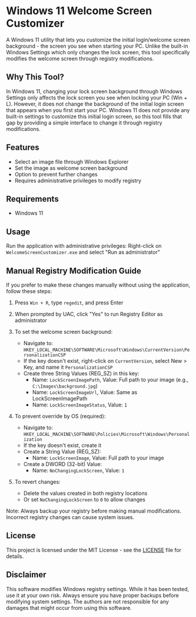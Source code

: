 # Windows 11 Welcome Screen Customizer

A Windows 11 utility that lets you customize the initial login/welcome screen background - the screen you see when starting your PC. Unlike the built-in Windows Settings which only changes the lock screen, this tool specifically modifies the welcome screen through registry modifications.

## Why This Tool?
In Windows 11, changing your lock screen background through Windows Settings only affects the lock screen you see when locking your PC (Win + L). However, it does not change the background of the initial login screen that appears when you first start your PC. Windows 11 does not provide any built-in settings to customize this initial login screen, so this tool fills that gap by providing a simple interface to change it through registry modifications.

## Features
- Select an image file through Windows Explorer
- Set the image as welcome screen background
- Option to prevent further changes
- Requires administrative privileges to modify registry

## Requirements
- Windows 11

## Usage
Run the application with administrative privileges:
Right-click on `WelcomeScreenCustomizer.exe` and select "Run as administrator"

## Manual Registry Modification Guide
If you prefer to make these changes manually without using the application, follow these steps:

1. Press `Win + R`, type `regedit`, and press Enter
2. When prompted by UAC, click "Yes" to run Registry Editor as administrator

3. To set the welcome screen background:
   - Navigate to: `HKEY_LOCAL_MACHINE\SOFTWARE\Microsoft\Windows\CurrentVersion\PersonalizationCSP`
   - If the key doesn't exist, right-click on `CurrentVersion`, select New > Key, and name it `PersonalizationCSP`
   - Create three String Values (REG_SZ) in this key:
     * Name: `LockScreenImagePath`, Value: Full path to your image (e.g., `C:\Images\background.jpg`)
     * Name: `LockScreenImageUrl`, Value: Same as LockScreenImagePath
     * Name: `LockScreenImageStatus`, Value: `1`

4. To prevent override by OS (required):
   - Navigate to: `HKEY_LOCAL_MACHINE\SOFTWARE\Policies\Microsoft\Windows\Personalization`
   - If the key doesn't exist, create it
   - Create a String Value (REG_SZ):
     * Name: `LockScreenImage`, Value: Full path to your image
   - Create a DWORD (32-bit) Value:
     * Name: `NoChangingLockScreen`, Value: `1`

5. To revert changes:
   - Delete the values created in both registry locations
   - Or set `NoChangingLockScreen` to `0` to allow changes

Note: Always backup your registry before making manual modifications. Incorrect registry changes can cause system issues.

## License
This project is licensed under the MIT License - see the [LICENSE](LICENSE) file for details.

## Disclaimer
This software modifies Windows registry settings. While it has been tested, use it at your own risk. Always ensure you have proper backups before modifying system settings. The authors are not responsible for any damages that might occur from using this software.
